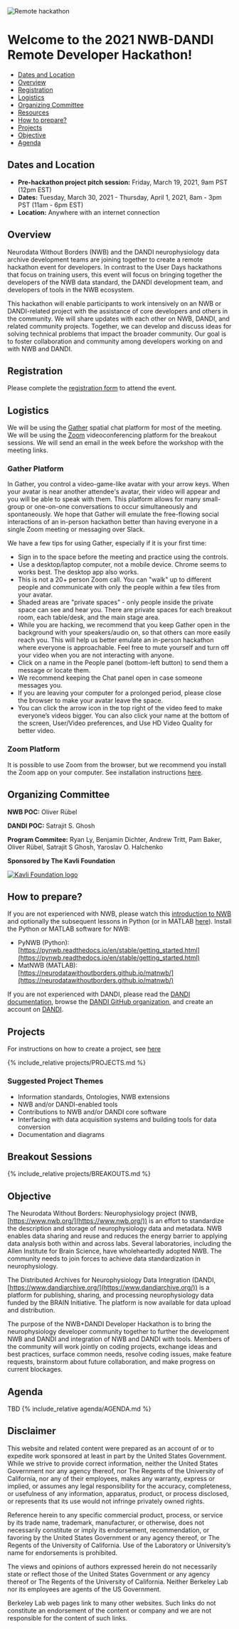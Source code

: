 
<img alt="Remote hackathon" src="nwb+dandi_logo.png">

# Welcome to the 2021 NWB-DANDI Remote Developer Hackathon!

  * [Dates and Location](#dates-and-location)
  * [Overview](#overview)
  * [Registration](#registration)
  * [Logistics](#logistics)
  * [Organizing Committee](#organizing-committee)
  * [Resources](#resources)
  * [How to prepare?](#how-to-prepare)
  * [Projects](#projects)
  * [Objective](#objective)
  * [Agenda](#agenda)

<!--  * [Projects](#projects)
     * [Creating a New Project](projects/README.md)-->

## Dates and Location

- **Pre-hackathon project pitch session:** Friday, March 19, 2021, 9am PST (12pm EST)
- **Dates:** Tuesday, March 30, 2021 - Thursday, April 1, 2021, 8am - 3pm PST (11am - 6pm EST)
- **Location:** Anywhere with an internet connection

## Overview

Neurodata Without Borders (NWB) and the DANDI neurophysiology data archive development teams are joining together to create a remote hackathon event for developers. In contrast to the User Days hackathons that focus on training users, this event will focus on bringing together the developers of the NWB data standard, the DANDI development team, and developers of tools in the NWB ecosystem.

This hackathon will enable participants to work intensively on an NWB or DANDI-related project with the assistance of core developers and others in the community. We will share updates with each other on NWB, DANDI, and related community projects. Together, we can develop and discuss ideas for solving technical problems that impact the broader community. Our goal is to foster collaboration and community among developers working on and with NWB and DANDI.

## Registration

Please complete the [registration form](https://docs.google.com/forms/d/e/1FAIpQLScfZ7ZtO1gN_IZkdhY9kL_FCTTEEJwlpilx4KKrQtRnm2iqrw/viewform?usp=sf_link) to attend the event.

## Logistics

We will be using the [Gather](https://gather.town/) spatial chat platform for most of the meeting. We will be using the [Zoom](https://zoom.us/) videoconferencing platform for the breakout sessions. We will send an email in the week before the workshop with the meeting links.

### Gather Platform

In Gather, you control a video-game-like avatar with your arrow keys. When your avatar is near another attendee's avatar, their video will appear and you will be able to speak with them. This platform allows for many small-group or one-on-one conversations to occur simultaneously and spontaneously. We hope that Gather will emulate the free-flowing social interactions of an in-person hackathon better than having everyone in a single Zoom meeting or messaging over Slack. 

We have a few tips for using Gather, especially if it is your first time:
- Sign in to the space before the meeting and practice using the controls.
- Use a desktop/laptop computer, not a mobile device. Chrome seems to works best. The desktop app also works.
- This is not a 20+ person Zoom call. You can "walk" up to different people and communicate with only the people within a few tiles from your avatar.
- Shaded areas are "private spaces" - only people inside the private space can see and hear you. There are private spaces for each breakout room, each table/desk, and the main stage area.
- While you are hacking, we recommend that you keep Gather open in the background with your speakers/audio on, so that others can more easily reach you. This will help us better emulate an in-person hackathon where everyone is approachable. Feel free to mute yourself and turn off your video when you are not interacting with anyone.
- Click on a name in the People panel (bottom-left button) to send them a message or locate them.
- We recommend keeping the Chat panel open in case someone messages you.
- If you are leaving your computer for a prolonged period, please close the browser to make your avatar leave the space.
- You can click the arrow icon in the top right of the video feed to make everyone’s videos bigger. You can also click your name at the bottom of the screen, User/Video preferences, and Use HD Video Quality for better video.

### Zoom Platform

It is possible to use Zoom from the browser, but we recommend you install the Zoom app on your computer. See installation instructions [here](https://zoom.us/download).

## Organizing Committee

**NWB POC:** Oliver Rübel

**DANDI POC:** Satrajit S. Ghosh

**Program Commitee:** Ryan Ly, Benjamin Dichter, Andrew Tritt, Pam Baker, Oliver Rübel, Satrajit S Ghosh, Yaroslav O. Halchenko

**Sponsored by The Kavli Foundation**

<a href="https://kavlifoundation.org/"><img alt="Kavli Foundation logo" src="kavli_logo.svg"></a>

## How to prepare?

If you are not experienced with NWB, please watch this [introduction to NWB](https://training.incf.org/lesson/what-nwb-short-intro-nwb-enabled-tools) and optionally the subsequent lessons in Python (or in MATLAB [here](https://training.incf.org/lesson/what-nwb-short-intro-nwb-enabled-tools-0)).
Install the Python or MATLAB software for NWB:
  * PyNWB (Python): [https://pynwb.readthedocs.io/en/stable/getting_started.html](https://pynwb.readthedocs.io/en/stable/getting_started.html)
  * MatNWB (MATLAB): [https://neurodatawithoutborders.github.io/matnwb/](https://neurodatawithoutborders.github.io/matnwb/)
  
If you are not experienced with DANDI, please read the [DANDI documentation](https://www.dandiarchive.org/handbook/), browse the [DANDI GitHub organization](https://github.com/dandi/), and create an account on [DANDI](https://gui.dandiarchive.org/#/).

## Projects

For instructions on how to create a project, see [here](projects/README.md)

{% include_relative projects/PROJECTS.md %}

### Suggested Project Themes

- Information standards, Ontologies, NWB extensions
- NWB and/or DANDI-enabled tools
- Contributions to NWB and/or DANDI core software
- Interfacing with data acquisition systems and building tools for data conversion
- Documentation and diagrams

## Breakout Sessions

{% include_relative projects/BREAKOUTS.md %}

## Objective

The Neurodata Without Borders: Neurophysiology project (NWB, [https://www.nwb.org/](https://www.nwb.org/)) is an effort to standardize the description and storage of neurophysiology data and metadata. NWB enables data sharing and reuse and reduces the energy barrier to applying data analysis both within and across labs. Several laboratories, including the Allen Institute for Brain Science, have wholeheartedly adopted NWB. The community needs to join forces to achieve data standardization in neurophysiology.

The Distributed Archives for Neurophysiology Data Integration (DANDI, [https://www.dandiarchive.org/](https://www.dandiarchive.org/)) is a platform for publishing, sharing, and processing neurophysiology data funded by the BRAIN Initiative. The platform is now available for data upload and distribution. 

The purpose of the NWB+DANDI Developer Hackathon is to bring the neurophysiology developer community together to further the development NWB and DANDI and integration of NWB and DANDI with tools.  Members of the community will work jointly on coding projects, exchange ideas and best practices, surface common needs, resolve coding issues, make feature requests, brainstorm about future collaboration, and make progress on current blockages. 

## Agenda

TBD
{% include_relative agenda/AGENDA.md %}

## Disclaimer

This website and related content were prepared as an account of or to expedite work sponsored at least in part by the United States Government. While we strive to provide correct information, neither the United States Government nor any agency thereof, nor The Regents of the University of California, nor any of their employees, makes any warranty, express or implied, or assumes any legal responsibility for the accuracy, completeness, or usefulness of any information, apparatus, product, or process disclosed, or represents that its use would not infringe privately owned rights.

Reference herein to any specific commercial product, process, or service by its trade name, trademark, manufacturer, or otherwise, does not necessarily constitute or imply its endorsement, recommendation, or favoring by the United States Government or any agency thereof, or The Regents of the University of California.  Use of the Laboratory or University’s name for endorsements is prohibited.

The views and opinions of authors expressed herein do not necessarily state or reflect those of the United States Government or any agency thereof or The Regents of the University of California.  Neither Berkeley Lab nor its employees are agents of the US Government.

Berkeley Lab web pages link to many other websites.  Such links do not constitute an endorsement of the content or company and we are not responsible for the content of such links.
